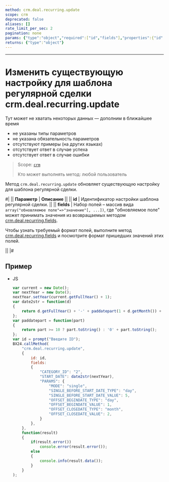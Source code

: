 ```yaml
---
method: crm.deal.recurring.update
scope: crm
deprecated: false
aliases: []
rate_limit_per_sec: 2
pagination: none
params: {"type":"object","required":["id","fields"],"properties":{"id":{"type":"integer"},"fields":{"type":"object"}}}
returns: {"type":"object"}
---
```



---

# Изменить существующую настройку для шаблона регулярной сделки crm.deal.recurring.update



Тут может не хватать некоторых данных — дополним в ближайшее время







- не указаны типы параметров
- не указана обязательность параметров
- отсутствуют примеры (на других языках)
- отсутствует ответ в случае успеха
- отсутствует ответ в случае ошибки





> Scope: [`crm`](../../../scopes/permissions.md)
>
> Кто может выполнять метод: любой пользователь

Метод `crm.deal.recurring.update` обновляет существующую настройку для шаблона регулярной сделки.

#|
|| **Параметр** | **Описание** ||
|| **id** | Идентификатор настройки шаблона регулярной сделки. ||
|| **fields** | Набор полей – массив вида `array("обновляемое поле"=>"значение"[, ...])`, где "обновляемое поле" может принимать значения из возвращаемых методом [crm.deal.recurring.fields](./crm-deal-recurring-fields.md). 



Чтобы узнать требуемый формат полей, выполните метод [crm.deal.recurring.fields](./crm-deal-recurring-fields.md) и посмотрите формат пришедших значений этих полей. 


||
|#

## Пример



- JS
  
    ```js
    var current = new Date();
    var nextYear = new Date();
    nextYear.setYear(current.getFullYear() + 1);
    var date2str = function(d)
    {
        return d.getFullYear() + '-' + paddatepart(1 + d.getMonth()) + '-' + paddatepart(d.getDate()) + 'T' + paddatepart(d.getHours()) + ':' + paddatepart(d.getMinutes()) + ':' + paddatepart(d.getSeconds()) + '+03:00';
    };
    var paddatepart = function(part)
    {
        return part >= 10 ? part.toString() : '0' + part.toString();
    };
    var id = prompt("Введите ID");
    BX24.callMethod(
        "crm.deal.recurring.update",
        {
            id: id,
            fields:
            {
                "CATEGORY_ID": "2",
                "START_DATE": date2str(nextYear),
                "PARAMS": {
                    "MODE": "single",
                    "SINGLE_BEFORE_START_DATE_TYPE": "day",
                    "SINGLE_BEFORE_START_DATE_VALUE": 5,
                    "OFFSET_BEGINDATE_TYPE": "day",
                    "OFFSET_BEGINDATE_VALUE": 1,
                    "OFFSET_CLOSEDATE_TYPE": "month",
                    "OFFSET_CLOSEDATE_VALUE": 2,
                }
            },
        },
        function(result)
        {
            if(result.error())
                console.error(result.error());
            else
            {
                console.info(result.data());
            }
        }
    );
    ```




